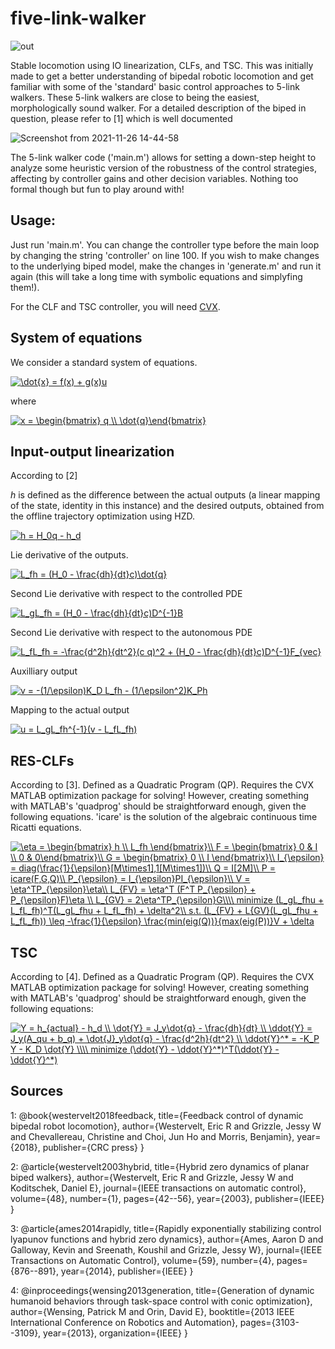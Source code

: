 # five-link-walker

![out](https://user-images.githubusercontent.com/56355937/143733180-be915d45-0b1b-411a-adb6-ae3bd71dca72.gif)

Stable locomotion using IO linearization, CLFs, and TSC. This was initially made to get a better understanding of bipedal robotic locomotion and get familiar with some of the 'standard' basic control approaches to  5-link walkers. These 5-link walkers are close to being the easiest, morphologically sound walker. For a detailed description of the biped in question, please refer to [1] which is well documented

![Screenshot from 2021-11-26 14-44-58](https://user-images.githubusercontent.com/56355937/143659579-b9a3b0bb-2a8c-4a35-99f0-e7492538fdec.png)

The 5-link walker code ('main.m') allows for setting a down-step height to analyze some heuristic version of the robustness of the control strategies, affecting by controller gains and other decision variables. Nothing too formal though but fun to play around with!

## Usage:
Just run 'main.m'. You can change the controller type before the main loop by changing the string 'controller' on line 100. If you wish to make changes to the underlying biped model, make the changes in 'generate.m' and run it again (this will take a long time with symbolic equations and simplyfing them!).

For the CLF and TSC controller, you will need [CVX](http://cvxr.com/cvx/).

## System of equations
We consider a standard system of equations.

<a href="https://www.codecogs.com/eqnedit.php?latex=\dot{x}&space;=&space;f(x)&space;&plus;&space;g(x)u" target="_blank"><img src="https://latex.codecogs.com/gif.latex?\dot{x}&space;=&space;f(x)&space;&plus;&space;g(x)u" title="\dot{x} = f(x) + g(x)u" /></a>

where

<a href="https://www.codecogs.com/eqnedit.php?latex=x&space;=&space;\begin{bmatrix}&space;q&space;\\&space;\dot{q}\end{bmatrix}" target="_blank"><img src="https://latex.codecogs.com/gif.latex?x&space;=&space;\begin{bmatrix}&space;q&space;\\&space;\dot{q}\end{bmatrix}" title="x = \begin{bmatrix} q \\ \dot{q}\end{bmatrix}" /></a>


## Input-output linearization
According to [2]

$h$ is defined as the difference between the actual outputs (a linear mapping of the state, identity in this instance) and the desired outputs, obtained from the offline trajectory optimization using HZD.

<a href="https://www.codecogs.com/eqnedit.php?latex=h&space;=&space;H_0q&space;-&space;h_d" target="_blank"><img src="https://latex.codecogs.com/gif.latex?h&space;=&space;H_0q&space;-&space;h_d" title="h = H_0q - h_d" /></a>

Lie derivative of the outputs.

<a href="https://www.codecogs.com/eqnedit.php?latex=L_fh&space;=&space;(H_0&space;-&space;\frac{dh}{dt}c)\dot{q}" target="_blank"><img src="https://latex.codecogs.com/gif.latex?L_fh&space;=&space;(H_0&space;-&space;\frac{dh}{dt}c)\dot{q}" title="L_fh = (H_0 - \frac{dh}{dt}c)\dot{q}" /></a>

Second Lie derivative with respect to the controlled PDE

<a href="https://www.codecogs.com/eqnedit.php?latex=L_gL_fh&space;=&space;(H_0&space;-&space;\frac{dh}{dt}c)D^{-1}B" target="_blank"><img src="https://latex.codecogs.com/gif.latex?L_gL_fh&space;=&space;(H_0&space;-&space;\frac{dh}{dt}c)D^{-1}B" title="L_gL_fh = (H_0 - \frac{dh}{dt}c)D^{-1}B" /></a>

Second Lie derivative with respect to the autonomous PDE

<a href="https://www.codecogs.com/eqnedit.php?latex=L_fL_fh&space;=&space;-\frac{d^2h}{dt^2}(c&space;q)^2&space;&plus;&space;(H_0&space;-&space;\frac{dh}{dt}c)D^{-1}F_{vec}" target="_blank"><img src="https://latex.codecogs.com/gif.latex?L_fL_fh&space;=&space;-\frac{d^2h}{dt^2}(c&space;q)^2&space;&plus;&space;(H_0&space;-&space;\frac{dh}{dt}c)D^{-1}F_{vec}" title="L_fL_fh = -\frac{d^2h}{dt^2}(c q)^2 + (H_0 - \frac{dh}{dt}c)D^{-1}F_{vec}" /></a>

Auxilliary output

<a href="https://www.codecogs.com/eqnedit.php?latex=v&space;=&space;-(1/\epsilon)K_D&space;L_fh&space;-&space;(1/\epsilon^2)K_Ph" target="_blank"><img src="https://latex.codecogs.com/gif.latex?v&space;=&space;-(1/\epsilon)K_D&space;L_fh&space;-&space;(1/\epsilon^2)K_Ph" title="v = -(1/\epsilon)K_D L_fh - (1/\epsilon^2)K_Ph" /></a>

Mapping to the actual output

<a href="https://www.codecogs.com/eqnedit.php?latex=u&space;=&space;L_gL_fh^{-1}(v&space;-&space;L_fL_fh)" target="_blank"><img src="https://latex.codecogs.com/gif.latex?u&space;=&space;L_gL_fh^{-1}(v&space;-&space;L_fL_fh)" title="u = L_gL_fh^{-1}(v - L_fL_fh)" /></a>




## RES-CLFs
According to [3]. Defined as a Quadratic Program (QP). Requires the CVX MATLAB optimization package for solving! However, creating something with MATLAB's 'quadprog' should be straightforward enough, given the following equations. 'icare' is the solution of the algebraic continuous time Ricatti equations.

<a href="https://www.codecogs.com/eqnedit.php?latex=\eta&space;=&space;\begin{bmatrix}&space;h&space;\\&space;L_fh&space;\end{bmatrix}\\&space;F&space;=&space;\begin{bmatrix}&space;0&space;&&space;I&space;\\&space;0&space;&&space;0\end{bmatrix}\\&space;G&space;=&space;\begin{bmatrix}&space;0&space;\\&space;I&space;\end{bmatrix}\\&space;I_{\epsilon}&space;=&space;diag(\frac{1}{\epsilon}[M\times1],1[M\times1])\\&space;Q&space;=&space;I[2M]\\&space;P&space;=&space;icare(F,G,Q)\\&space;P_{\epsilon}&space;=&space;I_{\epsilon}PI_{\epsilon}\\&space;V&space;=&space;\eta^TP_{\epsilon}\eta\\&space;L_{FV}&space;=&space;\eta^T&space;(F^T&space;P_{\epsilon}&space;&plus;&space;P_{\epsilon}F)\eta&space;\\&space;L_{GV}&space;=&space;2\eta^TP_{\epsilon}G\\\\&space;minimize&space;(L_gL_fhu&space;&plus;&space;L_fL_fh)^T(L_gL_fhu&space;&plus;&space;L_fL_fh)&space;&plus;&space;\delta^2\\&space;s.t.&space;(L_{FV}&space;&plus;&space;L{GV}(L_gL_fhu&space;&plus;&space;L_fL_fh))&space;\leq&space;-\frac{1}{\epsilon}&space;\frac{min(eig(Q))}{max(eig(P))}V&space;&plus;&space;\delta" target="_blank"><img src="https://latex.codecogs.com/gif.latex?\eta&space;=&space;\begin{bmatrix}&space;h&space;\\&space;L_fh&space;\end{bmatrix}\\&space;F&space;=&space;\begin{bmatrix}&space;0&space;&&space;I&space;\\&space;0&space;&&space;0\end{bmatrix}\\&space;G&space;=&space;\begin{bmatrix}&space;0&space;\\&space;I&space;\end{bmatrix}\\&space;I_{\epsilon}&space;=&space;diag(\frac{1}{\epsilon}[M\times1],1[M\times1])\\&space;Q&space;=&space;I[2M]\\&space;P&space;=&space;icare(F,G,Q)\\&space;P_{\epsilon}&space;=&space;I_{\epsilon}PI_{\epsilon}\\&space;V&space;=&space;\eta^TP_{\epsilon}\eta\\&space;L_{FV}&space;=&space;\eta^T&space;(F^T&space;P_{\epsilon}&space;&plus;&space;P_{\epsilon}F)\eta&space;\\&space;L_{GV}&space;=&space;2\eta^TP_{\epsilon}G\\\\&space;minimize&space;(L_gL_fhu&space;&plus;&space;L_fL_fh)^T(L_gL_fhu&space;&plus;&space;L_fL_fh)&space;&plus;&space;\delta^2\\&space;s.t.&space;(L_{FV}&space;&plus;&space;L{GV}(L_gL_fhu&space;&plus;&space;L_fL_fh))&space;\leq&space;-\frac{1}{\epsilon}&space;\frac{min(eig(Q))}{max(eig(P))}V&space;&plus;&space;\delta" title="\eta = \begin{bmatrix} h \\ L_fh \end{bmatrix}\\ F = \begin{bmatrix} 0 & I \\ 0 & 0\end{bmatrix}\\ G = \begin{bmatrix} 0 \\ I \end{bmatrix}\\ I_{\epsilon} = diag(\frac{1}{\epsilon}[M\times1],1[M\times1])\\ Q = I[2M]\\ P = icare(F,G,Q)\\ P_{\epsilon} = I_{\epsilon}PI_{\epsilon}\\ V = \eta^TP_{\epsilon}\eta\\ L_{FV} = \eta^T (F^T P_{\epsilon} + P_{\epsilon}F)\eta \\ L_{GV} = 2\eta^TP_{\epsilon}G\\\\ minimize (L_gL_fhu + L_fL_fh)^T(L_gL_fhu + L_fL_fh) + \delta^2\\ s.t. (L_{FV} + L{GV}(L_gL_fhu + L_fL_fh)) \leq -\frac{1}{\epsilon} \frac{min(eig(Q))}{max(eig(P))}V + \delta" /></a>


## TSC
According to [4]. Defined as a Quadratic Program (QP). Requires the CVX MATLAB optimization package for solving! However, creating something with MATLAB's 'quadprog' should be straightforward enough, given the following equations:

<a href="https://www.codecogs.com/eqnedit.php?latex=Y&space;=&space;h_{actual}&space;-&space;h_d&space;\\&space;\dot{Y}&space;=&space;J_y\dot{q}&space;-&space;\frac{dh}{dt}&space;\\&space;\ddot{Y}&space;=&space;J_y(A_qu&space;&plus;&space;b_q)&space;&plus;&space;\dot{J}_y\dot{q}&space;-&space;\frac{d^2h}{dt^2}&space;\\&space;\ddot{Y}^*&space;=&space;-K_P&space;Y&space;-&space;K_D&space;\dot{Y}&space;\\\\&space;minimize&space;(\ddot{Y}&space;-&space;\ddot{Y}^*)^T(\ddot{Y}&space;-&space;\ddot{Y}^*)" target="_blank"><img src="https://latex.codecogs.com/gif.latex?Y&space;=&space;h_{actual}&space;-&space;h_d&space;\\&space;\dot{Y}&space;=&space;J_y\dot{q}&space;-&space;\frac{dh}{dt}&space;\\&space;\ddot{Y}&space;=&space;J_y(A_qu&space;&plus;&space;b_q)&space;&plus;&space;\dot{J}_y\dot{q}&space;-&space;\frac{d^2h}{dt^2}&space;\\&space;\ddot{Y}^*&space;=&space;-K_P&space;Y&space;-&space;K_D&space;\dot{Y}&space;\\\\&space;minimize&space;(\ddot{Y}&space;-&space;\ddot{Y}^*)^T(\ddot{Y}&space;-&space;\ddot{Y}^*)" title="Y = h_{actual} - h_d \\ \dot{Y} = J_y\dot{q} - \frac{dh}{dt} \\ \ddot{Y} = J_y(A_qu + b_q) + \dot{J}_y\dot{q} - \frac{d^2h}{dt^2} \\ \ddot{Y}^* = -K_P Y - K_D \dot{Y} \\\\ minimize (\ddot{Y} - \ddot{Y}^*)^T(\ddot{Y} - \ddot{Y}^*)" /></a>

## Sources
1:
@book{westervelt2018feedback,
  title={Feedback control of dynamic bipedal robot locomotion},
  author={Westervelt, Eric R and Grizzle, Jessy W and Chevallereau, Christine and Choi, Jun Ho and Morris, Benjamin},
  year={2018},
  publisher={CRC press}
}

2: 
@article{westervelt2003hybrid,
  title={Hybrid zero dynamics of planar biped walkers},
  author={Westervelt, Eric R and Grizzle, Jessy W and Koditschek, Daniel E},
  journal={IEEE transactions on automatic control},
  volume={48},
  number={1},
  pages={42--56},
  year={2003},
  publisher={IEEE}
}

3:
@article{ames2014rapidly,
  title={Rapidly exponentially stabilizing control lyapunov functions and hybrid zero dynamics},
  author={Ames, Aaron D and Galloway, Kevin and Sreenath, Koushil and Grizzle, Jessy W},
  journal={IEEE Transactions on Automatic Control},
  volume={59},
  number={4},
  pages={876--891},
  year={2014},
  publisher={IEEE}
}

4:
@inproceedings{wensing2013generation,
  title={Generation of dynamic humanoid behaviors through task-space control with conic optimization},
  author={Wensing, Patrick M and Orin, David E},
  booktitle={2013 IEEE International Conference on Robotics and Automation},
  pages={3103--3109},
  year={2013},
  organization={IEEE}
}







